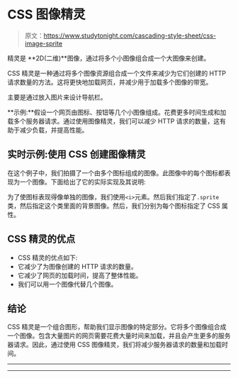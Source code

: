 # CSS 图像精灵

> 原文：<https://www.studytonight.com/cascading-style-sheet/css-image-sprite>

精灵是 **2D(二维)**图像，通过将多个小图像组合成一个大图像来创建。

CSS 精灵是一种通过将多个图像资源组合成一个文件来减少为它们创建的 HTTP 请求数量的方法。这将更快地加载网页，并减少用于加载多个图像的带宽。

主要是通过放入图片来设计导航栏。

**示例:**假设一个网页由图标、按钮等几个小图像组成。花费更多时间生成和加载多个服务器请求。通过使用图像精灵，我们可以减少 HTTP 请求的数量，这有助于减少负载，并提高性能。

## 实时示例:使用 CSS 创建图像精灵

在这个例子中，我们拍摄了一个由多个图标组成的图像。此图像中的每个图标都表现为一个图像。下面给出了它的实际实现及其说明:

为了使图标表现得像单独的图像，我们使用`<i>`元素。然后我们指定了`.sprite` 类，然后指定这个类里面的背景图像。然后，我们分别为每个图标指定了 CSS 属性。

## CSS 精灵的优点

*   CSS 精灵的优点如下:
*   它减少了为图像创建的 HTTP 请求的数量。
*   它减少了网页的加载时间，提高了整体性能。
*   我们可以用一个图像代替几个图像。

## 结论

CSS 精灵是一个组合图形，帮助我们显示图像的特定部分。它将多个图像组合成一个图像。包含大量图片的网页需要花费大量时间来加载，并且会产生更多的服务器请求。因此，通过使用 CSS 图像精灵，我们将减少服务器请求的数量和加载时间。

* * *

* * *